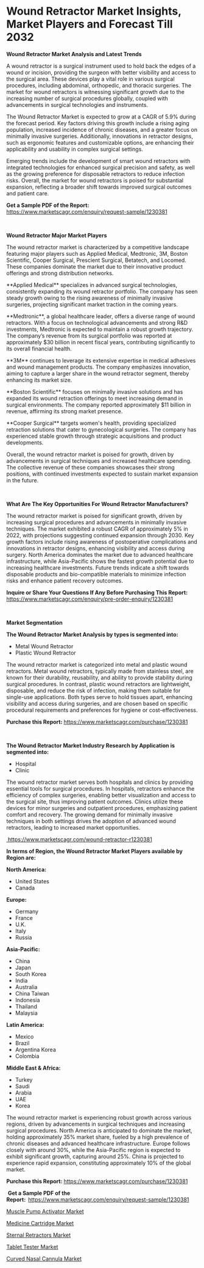 <p><h1>Wound Retractor Market Insights, Market Players and Forecast Till 2032</h1></p><p><strong>Wound Retractor Market Analysis and Latest Trends</strong></p>
<p><p>A wound retractor is a surgical instrument used to hold back the edges of a wound or incision, providing the surgeon with better visibility and access to the surgical area. These devices play a vital role in various surgical procedures, including abdominal, orthopedic, and thoracic surgeries. The market for wound retractors is witnessing significant growth due to the increasing number of surgical procedures globally, coupled with advancements in surgical technologies and instruments.</p><p>The Wound Retractor Market is expected to grow at a CAGR of 5.9% during the forecast period. Key factors driving this growth include a rising aging population, increased incidence of chronic diseases, and a greater focus on minimally invasive surgeries. Additionally, innovations in retractor designs, such as ergonomic features and customizable options, are enhancing their applicability and usability in complex surgical settings.</p><p>Emerging trends include the development of smart wound retractors with integrated technologies for enhanced surgical precision and safety, as well as the growing preference for disposable retractors to reduce infection risks. Overall, the market for wound retractors is poised for substantial expansion, reflecting a broader shift towards improved surgical outcomes and patient care.</p></p>
<p><strong>Get a Sample PDF of the Report:&nbsp;</strong> <a href="https://www.marketscagr.com/enquiry/request-sample/1230381?utm_campaign=1905&utm_medium=2&utm_source=Github&utm_content=ia&utm_term=03032025&utm_id=wound-retractor">https://www.marketscagr.com/enquiry/request-sample/1230381</a></p>
<p>&nbsp;</p>
<p><strong>Wound Retractor Major Market Players</strong></p>
<p><p>The wound retractor market is characterized by a competitive landscape featuring major players such as Applied Medical, Medtronic, 3M, Boston Scientific, Cooper Surgical, Prescient Surgical, Betatech, and Locomed. These companies dominate the market due to their innovative product offerings and strong distribution networks.</p><p>**Applied Medical** specializes in advanced surgical technologies, consistently expanding its wound retractor portfolio. The company has seen steady growth owing to the rising awareness of minimally invasive surgeries, projecting significant market traction in the coming years.</p><p>**Medtronic**, a global healthcare leader, offers a diverse range of wound retractors. With a focus on technological advancements and strong R&D investments, Medtronic is expected to maintain a robust growth trajectory. The company’s revenue from its surgical portfolio was reported at approximately $30 billion in recent fiscal years, contributing significantly to its overall financial health.</p><p>**3M** continues to leverage its extensive expertise in medical adhesives and wound management products. The company emphasizes innovation, aiming to capture a larger share in the wound retractor segment, thereby enhancing its market size.</p><p>**Boston Scientific** focuses on minimally invasive solutions and has expanded its wound retraction offerings to meet increasing demand in surgical environments. The company reported approximately $11 billion in revenue, affirming its strong market presence.</p><p>**Cooper Surgical** targets women's health, providing specialized retraction solutions that cater to gynecological surgeries. The company has experienced stable growth through strategic acquisitions and product developments.</p><p>Overall, the wound retractor market is poised for growth, driven by advancements in surgical techniques and increased healthcare spending. The collective revenue of these companies showcases their strong positions, with continued investments expected to sustain market expansion in the future.</p></p>
<p>&nbsp;</p>
<p><strong>What Are The Key Opportunities For Wound Retractor Manufacturers?</strong></p>
<p><p>The wound retractor market is poised for significant growth, driven by increasing surgical procedures and advancements in minimally invasive techniques. The market exhibited a robust CAGR of approximately 5% in 2022, with projections suggesting continued expansion through 2030. Key growth factors include rising awareness of postoperative complications and innovations in retractor designs, enhancing visibility and access during surgery. North America dominates the market due to advanced healthcare infrastructure, while Asia-Pacific shows the fastest growth potential due to increasing healthcare investments. Future trends indicate a shift towards disposable products and bio-compatible materials to minimize infection risks and enhance patient recovery outcomes.</p></p>
<p><strong>Inquire or Share Your Questions If Any Before Purchasing This Report:</strong> <a href="https://www.marketscagr.com/enquiry/pre-order-enquiry/1230381?utm_campaign=1905&utm_medium=2&utm_source=Github&utm_content=ia&utm_term=03032025&utm_id=wound-retractor">https://www.marketscagr.com/enquiry/pre-order-enquiry/1230381</a></p>
<p>&nbsp;</p>
<p><strong>Market Segmentation</strong></p>
<p><strong>The Wound Retractor Market Analysis by types is segmented into:</strong></p>
<p><ul><li>Metal Wound Retractor</li><li>Plastic Wound Retractor</li></ul></p>
<p><p>The wound retractor market is categorized into metal and plastic wound retractors. Metal wound retractors, typically made from stainless steel, are known for their durability, reusability, and ability to provide stability during surgical procedures. In contrast, plastic wound retractors are lightweight, disposable, and reduce the risk of infection, making them suitable for single-use applications. Both types serve to hold tissues apart, enhancing visibility and access during surgeries, and are chosen based on specific procedural requirements and preferences for hygiene or cost-effectiveness.</p></p>
<p><strong>Purchase this Report:&nbsp;</strong><a href="https://www.marketscagr.com/purchase/1230381?utm_campaign=1905&utm_medium=2&utm_source=Github&utm_content=ia&utm_term=03032025&utm_id=wound-retractor">https://www.marketscagr.com/purchase/1230381</a></p>
<p>&nbsp;</p>
<p><strong>The Wound Retractor Market Industry Research by Application is segmented into:</strong></p>
<p><ul><li>Hospital</li><li>Clinic</li></ul></p>
<p><p>The wound retractor market serves both hospitals and clinics by providing essential tools for surgical procedures. In hospitals, retractors enhance the efficiency of complex surgeries, enabling better visualization and access to the surgical site, thus improving patient outcomes. Clinics utilize these devices for minor surgeries and outpatient procedures, emphasizing patient comfort and recovery. The growing demand for minimally invasive techniques in both settings drives the adoption of advanced wound retractors, leading to increased market opportunities.</p></p>
<p><a href="https://www.marketscagr.com/wound-retractor-r1230381?utm_campaign=1905&utm_medium=2&utm_source=Github&utm_content=ia&utm_term=03032025&utm_id=wound-retractor">&nbsp;https://www.marketscagr.com/wound-retractor-r1230381</a></p>
<p><strong>In terms of Region, the Wound Retractor Market Players available by Region are:</strong></p>
<p>
    <p> <strong> North America: </strong>
        <ul>
            <li>United States</li>
            <li>Canada</li>
        </ul>
        </p> 
    <p> <strong> Europe: </strong>
        <ul>
            <li>Germany</li>
            <li>France</li>
            <li>U.K.</li>
            <li>Italy</li>
            <li>Russia</li>
        </ul>
        </p> 
    <p> <strong> Asia-Pacific: </strong>
        <ul>
            <li>China</li>
            <li>Japan</li>
            <li>South Korea</li>
            <li>India</li>
            <li>Australia</li>
            <li>China Taiwan</li>
            <li>Indonesia</li>
            <li>Thailand</li>
            <li>Malaysia</li>
        </ul>
        </p> 
    <p> <strong> Latin America: </strong>
        <ul>
            <li>Mexico</li>
            <li>Brazil</li>
            <li>Argentina Korea</li>
            <li>Colombia</li>
        </ul>
        </p> 
    <p> <strong> Middle East & Africa: </strong>
        <ul>
            <li>Turkey</li>
            <li>Saudi</li>
            <li>Arabia</li>
            <li>UAE</li>
            <li>Korea</li>
        </ul>
    </p>
    </p>
<p><p>The wound retractor market is experiencing robust growth across various regions, driven by advancements in surgical techniques and increasing surgical procedures. North America is anticipated to dominate the market, holding approximately 35% market share, fueled by a high prevalence of chronic diseases and advanced healthcare infrastructure. Europe follows closely with around 30%, while the Asia-Pacific region is expected to exhibit significant growth, capturing around 25%. China is projected to experience rapid expansion, constituting approximately 10% of the global market.</p></p>
<p><strong>Purchase this Report: </strong><a href="https://www.marketscagr.com/purchase/1230381?utm_campaign=1905&utm_medium=2&utm_source=Github&utm_content=ia&utm_term=03032025&utm_id=wound-retractor">https://www.marketscagr.com/purchase/1230381</a></p>
<p>&nbsp;<strong>Get a Sample PDF of the Report:&nbsp;&nbsp;</strong><a href="https://www.marketscagr.com/enquiry/request-sample/1230381?utm_campaign=1905&utm_medium=2&utm_source=Github&utm_content=ia&utm_term=03032025&utm_id=wound-retractor">https://www.marketscagr.com/enquiry/request-sample/1230381</a></p>
<p><strong></strong></p>
<p><p><a href="https://github.com/rodinayygacklezi/Market-Research-Report-List-1/blob/main/muscle-pump-activator-market.md?utm_campaign=1905&utm_medium=2&utm_source=Github&utm_content=ia&utm_term=03032025&utm_id=wound-retractor">Muscle Pump Activator Market</a></p><p><a href="https://github.com/hammelximalschid/Market-Research-Report-List-1/blob/main/medicine-cartridge-market.md?utm_campaign=1905&utm_medium=2&utm_source=Github&utm_content=ia&utm_term=03032025&utm_id=wound-retractor">Medicine Cartridge Market</a></p><p><a href="https://github.com/OlenFleming68/Market-Research-Report-List-1/blob/main/sternal-retractors-market.md?utm_campaign=1905&utm_medium=2&utm_source=Github&utm_content=ia&utm_term=03032025&utm_id=wound-retractor">Sternal Retractors Market</a></p><p><a href="https://github.com/lindaopodray/Market-Research-Report-List-1/blob/main/tablet-tester-market.md?utm_campaign=1905&utm_medium=2&utm_source=Github&utm_content=ia&utm_term=03032025&utm_id=wound-retractor">Tablet Tester Market</a></p><p><a href="https://github.com/XavierTyler76/Market-Research-Report-List-1/blob/main/curved-nasal-cannula-market.md?utm_campaign=1905&utm_medium=2&utm_source=Github&utm_content=ia&utm_term=03032025&utm_id=wound-retractor">Curved Nasal Cannula Market</a></p></p>